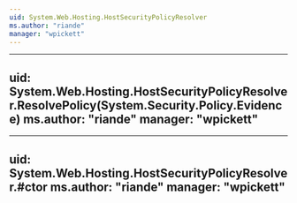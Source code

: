 ```yaml
---
uid: System.Web.Hosting.HostSecurityPolicyResolver
ms.author: "riande"
manager: "wpickett"
---
```


---
uid: System.Web.Hosting.HostSecurityPolicyResolver.ResolvePolicy(System.Security.Policy.Evidence)
ms.author: "riande"
manager: "wpickett"
---

---
uid: System.Web.Hosting.HostSecurityPolicyResolver.#ctor
ms.author: "riande"
manager: "wpickett"
---
